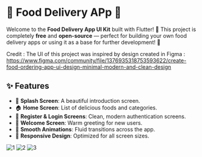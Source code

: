 # 🍕 Food Delivery APp 📱

Welcome to the **Food Delivery App UI Kit** built with Flutter! 🎉 This project is completely **free** and **open-source** — perfect for building your own food delivery apps or using it as a base for further development! 🚀

Credit : The UI of this project was inspired by design created in Figma : 
https://www.figma.com/community/file/1376935318753593622/create-food-ordering-app-ui-design-minimal-modern-and-clean-design

## ✨ Features

- 🌟 **Splash Screen**: A beautiful introduction screen.
- 🏠 **Home Screen**: List of delicious foods and categories.
- 🔑 **Register & Login Screens**: Clean, modern authentication screens.
- 🙌 **Welcome Screen**: Warm greeting for new users.
- 🎨 **Smooth Animations**: Fluid transitions across the app.
- 📱 **Responsive Design**: Optimized for all screen sizes.


![1](https://github.com/user-attachments/assets/c19e5a43-edde-4eed-bb7c-9b6559cdc3fc)
![2](https://github.com/user-attachments/assets/b8bc175a-c348-482b-9075-80c018d4fe9c)
![3](https://github.com/user-attachments/assets/af43aae1-84bf-44ec-97e6-c65a55c26f71)

